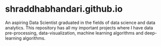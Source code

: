 # shraddhabhandari.github.io
An aspiring Data Scientist graduated in the fields of data science and data analytics. This repository has all my important projects where I have data pre-processing, data-visualization, machine learning algorithms and deep-learning algorithms.
